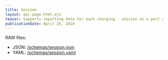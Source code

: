 ```yaml
---
title: Session
layout: api-page.html.ejs
teaser: Supports reporting data for each charging 	session on a port at a station.  The reported data covers the start/end of the session, energy consumption, fees charged, and whether the session reached a successful conclusion.
publicationDate: April 25, 2024
---
```



RAW files:
* JSON: [/schemas/session.json](/schemas/session.json)
* YAML: [/schemas/session.yaml](/schemas/session.yaml)

<code-embed
	file-name='/schemas/session.yaml'
	lang='yaml'></code-embed>

